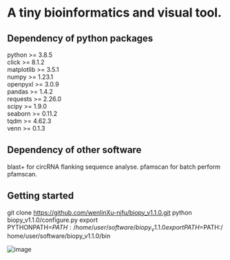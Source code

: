 # A tiny bioinformatics and visual tool.

## Dependency of python packages
python >= 3.8.5<br />
click >= 8.1.2<br />
matplotlib >= 3.5.1<br />
numpy >= 1.23.1<br />
openpyxl >= 3.0.9<br />
pandas >= 1.4.2<br />
requests >= 2.26.0<br />
scipy >= 1.9.0<br />
seaborn >= 0.11.2<br />
tqdm >= 4.62.3<br />
venn >= 0.1.3<br />

## Dependency of other software
blast+ for circRNA flanking sequence analyse.
pfamscan for batch perform pfamscan.

## Getting started
git clone https://github.com/wenlinXu-njfu/biopy_v1.1.0.git
python biopy_v1.1.0/configure.py
export PYTHONPATH=$PATH:/home/user/software/biopy_v1.1.0
export PATH=$PATH:/home/user/software/biopy_v1.1.0/bin

![image](https://github.com/wenlinXu-njfu/biopy_v1.1.0/blob/master/circos.png)
